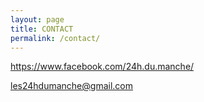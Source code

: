 ```yaml
---
layout: page
title: CONTACT
permalink: /contact/
---
```

https://www.facebook.com/24h.du.manche/

les24hdumanche@gmail.com
